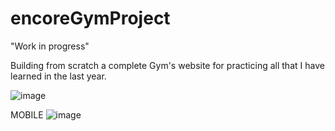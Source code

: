 # encoreGymProject

"Work in progress"

Building from scratch a complete Gym's website for practicing all that I have learned in the last year.

![image](https://user-images.githubusercontent.com/72318958/204062681-5adb3dec-4ec7-4957-b2ec-b96dcafe4b3b.png)

MOBILE
![image](https://user-images.githubusercontent.com/72318958/204062709-0df89ba9-70a2-43b6-bb97-cbac675fd99b.png)
